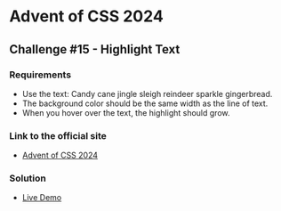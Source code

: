 # Advent of CSS 2024
  
## Challenge #15 - Highlight Text

### Requirements
- Use the text: Candy cane jingle sleigh reindeer sparkle gingerbread.
- The background color should be the same width as the line of text.
- When you hover over the text, the highlight should grow.

### Link to the official site
- [Advent of CSS 2024](https://store.selfteach.me/advent-of-css-2024)

### Solution
- [Live Demo](https://ivobul.github.io/highlight-text/)
